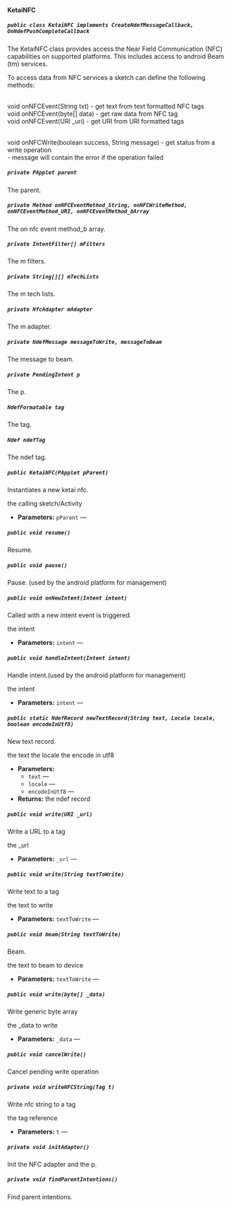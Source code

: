 #### KetaiNFC

##### `public class KetaiNFC implements CreateNdefMessageCallback, OnNdefPushCompleteCallback`

The KetaiNFC class provides access the Near Field Communication (NFC) capabilities on supported platforms. This includes access to android Beam (tm) services. 

To access data from NFC services a sketch can define the following methods: <br /> <br /> 

void onNFCEvent(String txt) - get text from text formatted NFC tags<br /> void onNFCEvent(byte[] data) - get raw data from NFC tag<br /> void onNFCEvent(URI _uri) - get URI from URI formatted tags<br /> <br /> 

void onNFCWrite(boolean success, String message) - get status from a write operation <br /> - message will contain the error if the operation failed

##### `private PApplet parent`

The parent.

##### `private Method onNFCEventMethod_String, onNFCWriteMethod, onNFCEventMethod_URI, onNFCEventMethod_bArray`

The on nfc event method_b array.

##### `private IntentFilter[] mFilters`

The m filters.

##### `private String[][] mTechLists`

The m tech lists.

##### `private NfcAdapter mAdapter`

The m adapter.

##### `private NdefMessage messageToWrite, messageToBeam`

The message to beam.

##### `private PendingIntent p`

The p.

##### `NdefFormatable tag`

The tag.

##### `Ndef ndefTag`

The ndef tag.

##### `public KetaiNFC(PApplet pParent)`

Instantiates a new ketai nfc. 

the calling sketch/Activity

 * **Parameters:** `pParent` — 

##### `public void resume()`

Resume.

##### `public void pause()`

Pause. (used by the android platform for management)

##### `public void onNewIntent(Intent intent)`

Called with a new intent event is triggered. 

the intent

 * **Parameters:** `intent` — 

##### `public void handleIntent(Intent intent)`

Handle intent.(used by the android platform for management) 

the intent

 * **Parameters:** `intent` — 

##### `public static NdefRecord newTextRecord(String text, Locale locale, boolean encodeInUtf8)`

New text record. 

the text the locale the encode in utf8

 * **Parameters:**
   * `text` — 
   * `locale` — 
   * `encodeInUtf8` — 
 * **Returns:** the ndef record

##### `public void write(URI _url)`

Write a URL to a tag 

the _url

 * **Parameters:** `_url` — 

##### `public void write(String textToWrite)`

Write text to a tag 

the text to write

 * **Parameters:** `textToWrite` — 

##### `public void beam(String textToWrite)`

Beam. 

the text to beam to device

 * **Parameters:** `textToWrite` — 

##### `public void write(byte[] _data)`

Write generic byte array 

the _data to write

 * **Parameters:** `_data` — 

##### `public void cancelWrite()`

Cancel pending write operation

##### `private void writeNFCString(Tag t)`

Write nfc string to a tag 

the tag reference

 * **Parameters:** `t` — 

##### `private void initAdapter()`

Init the NFC adapter and the p.

##### `private void findParentIntentions()`

Find parent intentions.
